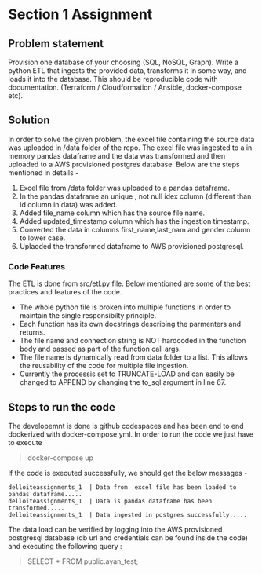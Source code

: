 # Section 1 Assignment
## Problem statement
Provision one database of your choosing (SQL, NoSQL, Graph).  Write a python ETL that ingests the provided data, transforms it in some way, and loads it into the database. This should be reproducible code with documentation. (Terraform / Cloudformation / Ansible, docker-compose etc). 
## Solution
In order to solve the given problem, the excel file containing the source data was uploaded in /data folder of the repo. The excel file was ingested to a in memory pandas dataframe and the data was transformed and then uploaded to a AWS provisioned postgres database. Below are the steps mentioned in details - 

1. Excel file from /data folder was uploaded to a pandas dataframe.
2. In the pandas dataframe an unique , not null idex column (different than id column in data) was added.
3. Added file_name column which has the source file name.
4. Added updated_timestamp column which has the ingestion timestamp.
5. Converted the data in columns first_name,last_nam and gender column to lower case.
6. Uplaoded the transformed dataframe to AWS provisioned postgresql.

### Code Features

The ETL is done from src/etl.py file. Below mentioned are some of the best practices and features of the code.

* The whole python file is broken into multiple functions in order to maintain the single responsibilty principle.
* Each function has its own docstrings describing the parmenters and returns.
* The file name and connection string is NOT hardcoded in the function body and passed as part of the function call args.
* The file name is dynamically read from data folder to a list. This allows the reusability of the code for multiple file ingestion. 
* Currently the processis set to TRUNCATE-LOAD and can easily be changed to APPEND by changing the to_sql argument in line 67.

## Steps to run the code

The developemnt is done is github codespaces and has been end to end dockerized with docker-compose.yml. In order to run the code we just have to execute 
>  docker-compose up


If the code is executed successfully, we should get the below messages -

```
delloiteassignments_1  | Data from  excel file has been loaded to pandas dataframe.....
delloiteassignments_1  | Data is pandas dataframe has been transformed.....
delloiteassignments_1  | Data ingested in postgres successfully.....
```
The data load can be verified by logging into the AWS provisioned postgresql database (db url and credentials can be found inside the code) and executing the following query : 

> SELECT * FROM public.ayan_test;

